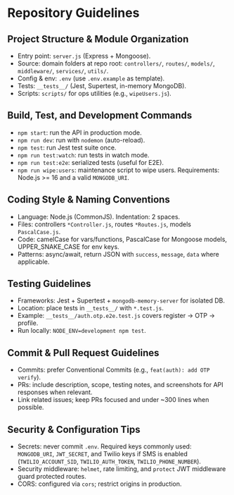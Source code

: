 # Repository Guidelines

## Project Structure & Module Organization
- Entry point: `server.js` (Express + Mongoose).
- Source: domain folders at repo root: `controllers/`, `routes/`, `models/`, `middleware/`, `services/`, `utils/`.
- Config & env: `.env` (use `.env.example` as template).
- Tests: `__tests__/` (Jest, Supertest, in-memory MongoDB).
- Scripts: `scripts/` for ops utilities (e.g., `wipeUsers.js`).

## Build, Test, and Development Commands
- `npm start`: run the API in production mode.
- `npm run dev`: run with `nodemon` (auto-reload).
- `npm test`: run Jest test suite once.
- `npm run test:watch`: run tests in watch mode.
- `npm run test:e2e`: serialized tests (useful for E2E).
- `npm run wipe:users`: maintenance script to wipe users.
Requirements: Node.js >= 16 and a valid `MONGODB_URI`.

## Coding Style & Naming Conventions
- Language: Node.js (CommonJS). Indentation: 2 spaces.
- Files: controllers `*Controller.js`, routes `*Routes.js`, models `PascalCase.js`.
- Code: camelCase for vars/functions, PascalCase for Mongoose models, UPPER_SNAKE_CASE for env keys.
- Patterns: async/await, return JSON with `success`, `message`, `data` where applicable.

## Testing Guidelines
- Frameworks: Jest + Supertest + `mongodb-memory-server` for isolated DB.
- Location: place tests in `__tests__/` with `*.test.js`.
- Example: `__tests__/auth.otp.e2e.test.js` covers register → OTP → profile.
- Run locally: `NODE_ENV=development npm test`.

## Commit & Pull Request Guidelines
- Commits: prefer Conventional Commits (e.g., `feat(auth): add OTP verify`).
- PRs: include description, scope, testing notes, and screenshots for API responses when relevant.
- Link related issues; keep PRs focused and under ~300 lines when possible.

## Security & Configuration Tips
- Secrets: never commit `.env`. Required keys commonly used: `MONGODB_URI`, `JWT_SECRET`, and Twilio keys if SMS is enabled (`TWILIO_ACCOUNT_SID`, `TWILIO_AUTH_TOKEN`, `TWILIO_PHONE_NUMBER`).
- Security middleware: `helmet`, rate limiting, and `protect` JWT middleware guard protected routes.
- CORS: configured via `cors`; restrict origins in production.

